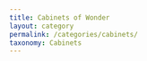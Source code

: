 ```yaml
---
title: Cabinets of Wonder
layout: category
permalink: /categories/cabinets/
taxonomy: Cabinets
---
```

